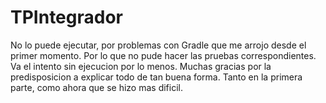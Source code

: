 # TPIntegrador
No lo puede ejecutar, por problemas con Gradle que me arrojo desde el primer momento. Por lo que no pude hacer las pruebas correspondientes.
Va el intento sin ejecucion por lo menos.
Muchas gracias por la predisposicion a explicar todo de tan buena forma. Tanto en la primera parte, como ahora que se hizo mas dificil. 

